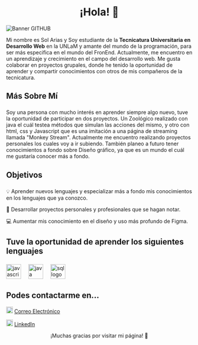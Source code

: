 <h1 align="center">¡Hola! 👋</h1>

![Banner GITHUB](https://github.com/user-attachments/assets/a69abbb8-f137-460c-bc72-fd261cc74fc5)

<p align="left">Mi nombre es Sol Arias y Soy estudiante de la <b>Tecnicatura Universitaria en Desarrollo Web</b> en la UNLaM y amante del mundo de la programación, para ser más especifica en el mundo del FronEnd. Actualmente, me encuentro en un aprendizaje y crecimiento en el campo del desarrollo web. Me gusta colaborar en proyectos grupales, donde he tenido la oportunidad de aprender y compartir conocimientos con otros de mis compañeros de la tecnicatura.</p>

###

<h2 align="left">Más Sobre Mí</h2>

###

<p>Soy una persona con mucho interés en aprender siempre algo nuevo, tuve la oportunidad de participar en dos proyectos. Un Zoológico realizado con java el cuál testea métodos que simulan las acciones del mismo, y otro con html, css y Javascript que es una imitación a una página de streaming llamada "Monkey Stream". Actualmente me encuentro realizando proyectos personales los cuales voy a ir subiendo.
También planeo a futuro tener conocimientos a fondo sobre Diseño gráfico, ya que es un mundo el cuál me gustaría conocer más a fondo.</p>

###

<h2 align="left">Objetivos</h2>

###

<p>
💡 Aprender nuevos lenguajes y especializar más a fondo mis conocimientos en los lenguajes que ya conozco.
</p>
<p>
🚀 Desarrollar proyectos personales y profesionales que se hagan notar.
</p>
<p>
💻 Aumentar mis conocimiento en el diseño y uso más profundo de Figma.
</p>


###

<h2 align="left">Tuve la oportunidad de aprender los siguientes lenguajes</h2>

###

<div align="left">
  <img src="https://cdn.jsdelivr.net/gh/devicons/devicon/icons/javascript/javascript-original.svg" height="40" alt="javascript logo"  />
  <img width="12" />
  
  <img src="https://cdn.jsdelivr.net/gh/devicons/devicon/icons/java/java-original.svg" height="40" alt="java logo"  />
  <img width="12" />
  
  <img src="https://cdn.jsdelivr.net/gh/devicons/devicon/icons/mysql/mysql-original.svg" height="40" alt="sql logo"  />
  <img width="12" />
</div>

###

<h2 aling="left">Podes contactarme en... </h2>

<img src="https://cdn.jsdelivr.net/gh/devicons/devicon/icons/google/google-original.svg" height="18" alt="Correo Electrónico" /> [Correo Electrónico](mailto:ssolariaas@gmail.com)

<img src="https://cdn.jsdelivr.net/gh/devicons/devicon/icons/linkedin/linkedin-original.svg" height="18" alt="LinkedIn" /> [LinkedIn](https://www.linkedin.com/in/sol-macarena-arias-210a04267/)

<p align="center"> ¡Muchas gracias por visitar mi página! 🌟</p>
